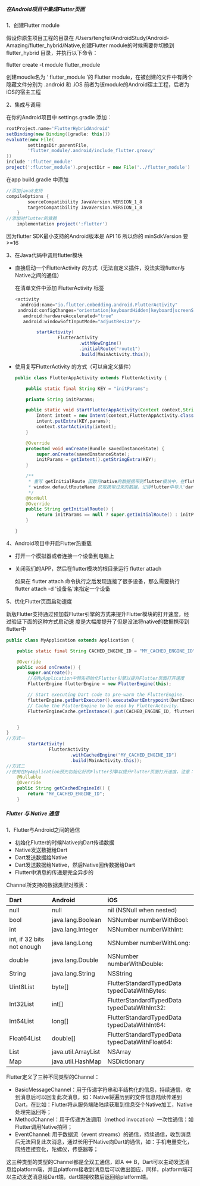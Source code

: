 ##### 在Android项目中集成Flutter页面

1、创建Flutter module

假设你原生项目工程的目录在 /Users/tengfei/AndroidStudy/Android-Amazing/flutter_hybrid/Native,创建Flutter module的时候需要你切换到 flutter_hybrid 目录，并执行以下命令：

flutter create -t module flutter_module 

创建moudle名为 ‘  flutter_module   ’的 Flutter module，在被创建的文件中有两个隐藏文件分别为 .android 和 .iOS 前者为该module的Android宿主工程，后者为iOS的宿主工程

2、集成与调用

在你的Android项目中 settings.gradle 添加：

```groovy
rootProject.name='FlutterHybridAndroid'
setBinding(new Binding([gradle: this]))                                 
evaluate(new File(                                                     
        settingsDir.parentFile,                                                
        'flutter_module/.android/include_flutter.groovy'
))                                                                     
include ':flutter_module'
project(':flutter_module').projectDir = new File('../flutter_module')
```

在app build.gradle 中添加

```groovy
//添加java8支持
compileOptions {
        sourceCompatibility JavaVersion.VERSION_1_8
        targetCompatibility JavaVersion.VERSION_1_8
    }
//添加对flutter的依赖
    implementation project(':flutter')
```

因为flutter SDK最小支持的Android版本是 API 16 所以你的 minSdkVersion 要>=16

3、在Java代码中调用flutter模块

- 直接启动一个FlutterActivity 的方式（无法自定义插件，没法实现flutter与Native之间的通信）

  在清单文件中添加 FlutterActivity 标签

  ```java
  <activity
   	android:name="io.flutter.embedding.android.FlutterActivity"
   android:configChanges="orientation|keyboardHidden|keyboard|screenSize|locale|layoutDirection|fontScale|screenLayout|density|uiMode"
     android:hardwareAccelerated="true"
     android:windowSoftInputMode="adjustResize"/>
  ```

  ```java
          startActivity(
                  FlutterActivity
                          .withNewEngine()
                          .initialRoute("route1")
                          .build(MainActivity.this));
  ```

- 使用复写FlutterActivity 的方式（可以自定义插件）

  ```java
  public class FlutterAppActivity extends FlutterActivity {
  
      public static final String KEY = "initParams";
  
      private String initParams;
  
      public static void startFlutterAppActivity(Context context,String params){
          Intent intent = new Intent(context,FlutterAppActivity.class);
          intent.putExtra(KEY,params);
          context.startActivity(intent);
      }
  
      @Override
      protected void onCreate(Bundle savedInstanceState) {
          super.onCreate(savedInstanceState);
          initParams = getIntent().getStringExtra(KEY);
      }
  
      /**
       * 重写 getInitialRoute 函数将native的数据携带到flutter模块中，在flutter模块中通过
       * window.defaultRouteName 获取携带过来的数据，记得flutter中导入'dart:ui'
       */
      @NonNull
      @Override
      public String getInitialRoute() {
          return initParams == null ? super.getInitialRoute() : initParams;
      }
  
  }
  ```

4、Android项目中开启Flutter热重载

- 打开一个模拟器或者连接一个设备到电脑上

- 关闭我们的APP，然后在flutter模块的根目录运行 flutter attach 

  如果在 flutter attach  命令执行之后发现连接了很多设备，那么需要执行 flutter attach -d '设备名'来指定一个设备

5、优化Flutter页面启动速度

​	新版Flutter支持通过预加载Flutter引擎的方式来提升Flutter模块的打开速度，经过验证下面的这种方式启动速	度是大幅度提升了但是没法将native的数据携带到flutter中

```java
public class MyApplication extends Application {

    public static final String CACHED_ENGINE_ID = "MY_CACHED_ENGINE_ID";

    @Override
    public void onCreate() {
        super.onCreate();
        //在MyApplication中预先初始化Flutter引擎以提升Flutter页面打开速度
        FlutterEngine flutterEngine = new FlutterEngine(this);

        // Start executing Dart code to pre-warm the FlutterEngine.
        flutterEngine.getDartExecutor().executeDartEntrypoint(DartExecutor.DartEntrypoint.createDefault());
        // Cache the FlutterEngine to be used by FlutterActivity.
        FlutterEngineCache.getInstance().put(CACHED_ENGINE_ID, flutterEngine);


    }
}
//方式一
        startActivity(
                FlutterActivity
                        .withCachedEngine("MY_CACHED_ENGINE_ID")
                        .build(MainActivity.this));
//方式二
//使用在MyApplication预先初始化好的Flutter引擎以提升Flutter页面打开速度，注意：在这种模式下回导致getInitialRoute 不被调用所以无法设置初始化参数
    @Nullable
    @Override
    public String getCachedEngineId() {
        return "MY_CACHED_ENGINE_ID";
    }
```



##### Flutter 与 Native 通信  

1、Flutter与Android之间的通信

- 初始化Flutter的时候Native向Dart传递数据
- Native发送数据给Dart
- Dart发送数据给Native
- Dart发送数据给Native，然后Native回传数据给Dart
- Flutter中消息的传递是完全异步的

Channel所支持的数据类型对照表：

| Dart                       | Android             | iOS                                            |
| :------------------------- | :------------------ | :--------------------------------------------- |
| null                       | null                | nil (NSNull when nested)                       |
| bool                       | java.lang.Boolean   | NSNumber numberWithBool:                       |
| int                        | java.lang.Integer   | NSNumber numberWithInt:                        |
| int, if 32 bits not enough | java.lang.Long      | NSNumber numberWithLong:                       |
| double                     | java.lang.Double    | NSNumber numberWithDouble:                     |
| String                     | java.lang.String    | NSString                                       |
| Uint8List                  | byte[]              | FlutterStandardTypedData typedDataWithBytes:   |
| Int32List                  | int[]               | FlutterStandardTypedData typedDataWithInt32:   |
| Int64List                  | long[]              | FlutterStandardTypedData typedDataWithInt64:   |
| Float64List                | double[]            | FlutterStandardTypedData typedDataWithFloat64: |
| List                       | java.util.ArrayList | NSArray                                        |
| Map                        | java.util.HashMap   | NSDictionary                                   |

Flutter定义了三种不同类型的Channel：

- BasicMessageChannel：用于传递字符串和半结构化的信息，持续通信，收到消息后可以回复此次消息，如：Native将遍历到的文件信息陆续传递到Dart，在比如：Flutter将从服务端陆陆续获取到信息交个Native加工，Native处理完返回等；
- MethodChannel：用于传递方法调用（method invocation）一次性通信：如Flutter调用Native拍照；
- EventChannel: 用于数据流（event streams）的通信，持续通信，收到消息后无法回复此次消息，通过长用于Native向Dart的通信，如：手机电量变化，网络连接变化，陀螺仪，传感器等；

这三种类型的类型的Channel都是全双工通信，即A <=> B，Dart可以主动发送消息给platform端，并且platform接收到消息后可以做出回应，同样，platform端可以主动发送消息给Dart端，dart端接收数后返回给platform端。


